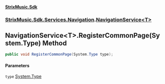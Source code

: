 #### [StrixMusic.Sdk](./index.md 'index')
### [StrixMusic.Sdk.Services.Navigation](./StrixMusic-Sdk-Services-Navigation.md 'StrixMusic.Sdk.Services.Navigation').[NavigationService&lt;T&gt;](./StrixMusic-Sdk-Services-Navigation-NavigationService-T-.md 'StrixMusic.Sdk.Services.Navigation.NavigationService&lt;T&gt;')
## NavigationService&lt;T&gt;.RegisterCommonPage(System.Type) Method
```csharp
public void RegisterCommonPage(System.Type type);
```
#### Parameters
<a name='StrixMusic-Sdk-Services-Navigation-NavigationService-T--RegisterCommonPage(System-Type)-type'></a>
`type` [System.Type](https://docs.microsoft.com/en-us/dotnet/api/System.Type 'System.Type')  
  
